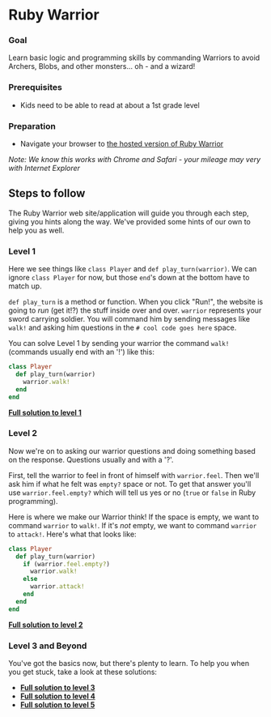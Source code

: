 
# Ruby Warrior

### Goal
Learn basic logic and programming skills by commanding Warriors to avoid Archers, Blobs, and other monsters... oh - and a wizard!

### Prerequisites
* Kids need to be able to read at about a 1st grade level

### Preparation
* Navigate your browser to [the hosted version of Ruby Warrior][hosted_ruby_warrior]

_Note: We know this works with Chrome and Safari - your mileage may very with Internet Explorer_


## Steps to follow

The Ruby Warrior web site/application will guide you through each step, giving you hints along the way.  We've provided some hints of our own to help you as well.

### Level 1

Here we see things like `class Player` and `def play_turn(warrior)`.  We can ignore `class Player` for now, but those `end`'s down at the bottom have to match up.

`def play_turn` is a method or function.  When you click "Run!", the website is going to _run_ (get it!?) the stuff inside over and over.  `warrior` represents your sword carrying soldier.  You will command him by sending messages like `walk!` and asking him questions in the `# cool code goes here` space.

You can solve Level 1 by sending your warrior the command `walk!` (commands usually end with an '!') like this:

```ruby
class Player
  def play_turn(warrior)
    warrior.walk!
  end
end
```

**[Full solution to level 1](./level_1.rb)**

### Level 2
Now we're on to asking our warrior questions and doing something based on the response.  Questions usually and with a '?'.

First, tell the warrior to feel in front of himself with `warrior.feel`.  Then we'll ask him if what he felt was `empty?` space or not.  To get that answer you'll use `warrior.feel.empty?` which will tell us yes or no (`true` or `false` in Ruby programming).

Here is where we make our Warrior think!  If the space is empty, we want to command `warrior` to `walk!`.  If it's _not_ empty, we want to command `warrior` to `attack!`.  Here's what that looks like:

```ruby
class Player
  def play_turn(warrior)
    if (warrior.feel.empty?)
      warrior.walk!
    else
      warrior.attack!
    end
  end
end
```

**[Full solution to level 2](./level_2.rb)**

### Level 3 and Beyond
You've got the basics now, but there's plenty to learn.  To help you when you get stuck, take a look at these solutions:

* **[Full solution to level 3](./level_3.rb)**
* **[Full solution to level 4](./level_4.rb)**
* **[Full solution to level 5](./level_5.rb)**

[hosted_ruby_warrior]: https://www.bloc.io/ruby-warrior/#/
[answers_gist]: https://gist.github.com/robtarr/11226529

